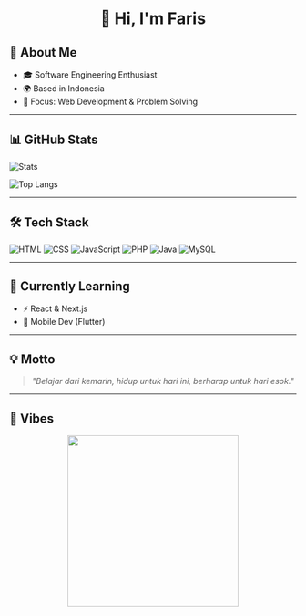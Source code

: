 <h1 align="center">
👋 Hi, I'm Faris  
</h1>

## 🚀 About Me  
- 🎓 Software Engineering Enthusiast  
- 🌍 Based in Indonesia  
- 🎯 Focus: Web Development & Problem Solving

---

## 📊 GitHub Stats
![Stats](https://github-readme-stats.vercel.app/api?username=muhamadfarissss&show_icons=true&theme=radical&hide_border=true)  

![Top Langs](https://github-readme-stats.vercel.app/api/top-langs/?username=muhamadfarissss&layout=compact&theme=radical&hide_border=true)

---

## 🛠️ Tech Stack
![HTML](https://img.shields.io/badge/-HTML5-E34F26?logo=html5&logoColor=white&style=for-the-badge)
![CSS](https://img.shields.io/badge/-CSS3-1572B6?logo=css3&logoColor=white&style=for-the-badge)
![JavaScript](https://img.shields.io/badge/-JavaScript-F7DF1E?logo=javascript&logoColor=black&style=for-the-badge)
![PHP](https://img.shields.io/badge/-PHP-777BB4?logo=php&logoColor=white&style=for-the-badge)
![Java](https://img.shields.io/badge/-Java-007396?logo=java&logoColor=white&style=for-the-badge)
![MySQL](https://img.shields.io/badge/-MySQL-4479A1?logo=mysql&logoColor=white&style=for-the-badge)

---

## 🌱 Currently Learning
- ⚡ React & Next.js  
- 📱 Mobile Dev (Flutter)    

---

## 💡 Motto
> *"Belajar dari kemarin, hidup untuk hari ini, berharap untuk hari esok."*  

---

## 🎨 Vibes
<p align="center">
  <img src="https://media.giphy.com/media/Lny6Rw04nsOOc/giphy.gif" width="300">
</p>
